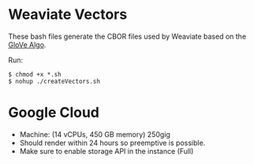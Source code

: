 # Weaviate Vectors

These bash files generate the CBOR files used by Weaviate based on the [GloVe Algo](https://nlp.stanford.edu/pubs/glove.pdf).

Run:

```
$ chmod +x *.sh
$ nohup ./createVectors.sh
```

# Google Cloud

- Machine: (14 vCPUs, 450 GB memory) 250gig
- Should render within 24 hours so preemptive is possible.
- Make sure to enable storage API in the instance (Full)